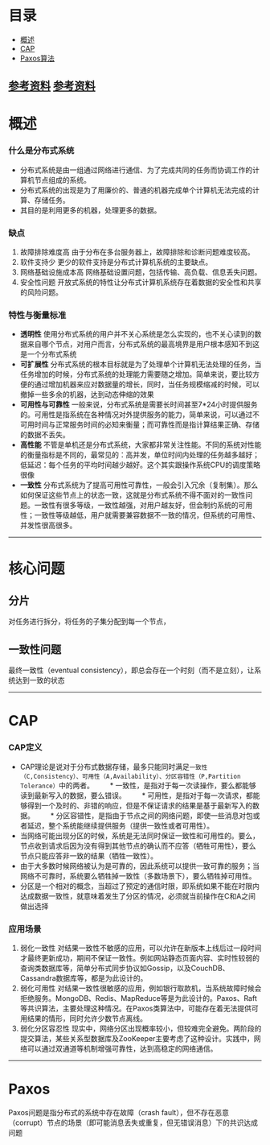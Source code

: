 # 目录
* [概述](#概述)
* [CAP](#CAP)
* [Paxos算法](#Paxos)




[参考资料](https://blog.csdn.net/zyhlwzy/article/details/78658002)
[参考资料](https://www.cnblogs.com/xybaby/p/7076731.html)
----------------------
# 概述

### 什么是分布式系统
* 分布式系统是由一组通过网络进行通信、为了完成共同的任务而协调工作的计算机节点组成的系统。
* 分布式系统的出现是为了用廉价的、普通的机器完成单个计算机无法完成的计算、存储任务。
* 其目的是利用更多的机器，处理更多的数据。


### 缺点

1. 故障排除难度高
由于分布在多台服务器上，故障排除和诊断问题难度较高。
2. 软件支持少
更少的软件支持是分布式计算机系统的主要缺点。
3. 网络基础设施成本高
网络基础设置问题，包括传输、高负载、信息丢失问题。
4. 安全性问题
开放式系统的特性让分布式计算机系统存在着数据的安全性和共享的风险问题。

### 特性与衡量标准
* **透明性**
使用分布式系统的用户并不关心系统是怎么实现的，也不关心读到的数据来自哪个节点，对用户而言，分布式系统的最高境界是用户根本感知不到这是一个分布式系统
* **可扩展性**
分布式系统的根本目标就是为了处理单个计算机无法处理的任务，当任务增加的时候，分布式系统的处理能力需要随之增加。简单来说，要比较方便的通过增加机器来应对数据量的增长，同时，当任务规模缩减的时候，可以撤掉一些多余的机器，达到动态伸缩的效果
* **可用性与可靠性**
一般来说，分布式系统是需要长时间甚至7*24小时提供服务的。可用性是指系统在各种情况对外提供服务的能力，简单来说，可以通过不可用时间与正常服务时间的必知来衡量；而可靠性而是指计算结果正确、存储的数据不丢失。
* **高性能**
不管是单机还是分布式系统，大家都非常关注性能。不同的系统对性能的衡量指标是不同的，最常见的：高并发，单位时间内处理的任务越多越好；低延迟：每个任务的平均时间越少越好。这个其实跟操作系统CPU的调度策略很像
* **一致性**
分布式系统为了提高可用性可靠性，一般会引入冗余（复制集）。那么如何保证这些节点上的状态一致，这就是分布式系统不得不面对的一致性问题。一致性有很多等级，一致性越强，对用户越友好，但会制约系统的可用性；一致性等级越低，用户就需要兼容数据不一致的情况，但系统的可用性、并发性很高很多。

------------------------

# 核心问题

## 分片
对任务进行拆分，将任务的子集分配到每一个节点，
## 一致性问题




最终一致性（eventual consistency），即总会存在一个时刻（而不是立刻），让系统达到一致的状态






----------------------------
# CAP

### CAP定义
* CAP理论是说对于分布式数据存储，最多只能同时满足`一致性（C,Consistency）、可用性（A,Availability）、分区容错性（P,Partition Tolerance）`中的两者。
　　* 一致性，是指对于每一次读操作，要么都能够读到最新写入的数据，要么错误。
　　* 可用性，是指对于每一次请求，都能够得到一个及时的、非错的响应，但是不保证请求的结果是基于最新写入的数据。
　　* 分区容错性，是指由于节点之间的网络问题，即使一些消息对包或者延迟，整个系统能继续提供服务（提供一致性或者可用性）。
* 当网络可能出现分区的时候，系统是无法同时保证一致性和可用性的。要么，节点收到请求后因为没有得到其他节点的确认而不应答（牺牲可用性），要么节点只能应答非一致的结果（牺牲一致性）。
* 由于大多数时候网络被认为是可靠的，因此系统可以提供一致可靠的服务；当网络不可靠时，系统要么牺牲掉一致性（多数场景下），要么牺牲掉可用性。
* 分区是一个相对的概念，当超过了预定的通信时限，即系统如果不能在时限内达成数据一致性，就意味着发生了分区的情况，必须就当前操作在C和A之间做出选择

### 应用场景
1. 弱化一致性
对结果一致性不敏感的应用，可以允许在新版本上线后过一段时间才最终更新成功，期间不保证一致性。例如网站静态页面内容、实时性较弱的查询类数据库等，简单分布式同步协议如Gossip，以及CouchDB、Cassandra数据库等，都是为此设计的。
2. 弱化可用性
对结果一致性很敏感的应用，例如银行取款机，当系统故障时候会拒绝服务。MongoDB、Redis、MapReduce等是为此设计的。Paxos、Raft等共识算法，主要处理这种情况。在Paxos类算法中，可能存在着无法提供可用结果的情形，同时允许少数节点离线。
3. 弱化分区容忍性
现实中，网络分区出现概率较小，但较难完全避免。两阶段的提交算法，某些关系型数据库及ZooKeeper主要考虑了这种设计。实践中，网络可以通过双通道等机制增强可靠性，达到高稳定的网络通信。

----------------------------
# Paxos

Paxos问题是指分布式的系统中存在故障（crash fault），但不存在恶意（corrupt）节点的场景（即可能消息丢失或重复，但无错误消息）下的共识达成问题